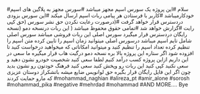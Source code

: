 #سلام
#این پروژه  یک سورس اسپم مجهز میباشد
#سورس مجهز به پلاگین های  اسپم خودکارمیباشد 
#کاربر با فرستادن هر پیامی  ربات اسپم ارسال میکند
#این سورس بزودی دردسترس قرار خواهد گرفت 
#(درصورت رعایت نکردن حق  نشر سورس (حق کپی رایت
#گزارش خواهد شد 
#تمامی حقوق محفوظ میباشد 
( این ربات درنسخه دمو (نسخه رایگان
دردسترس قرار میگیرد سورس اصلی این ربات فروشی میباشد سورس اصلی شامل تایم اسپم میباشد 
درسورس اصلی میتوانید زمان اسپم را تایین کرده
متن اسپم را تنظیم کرده
تعداد اسپم را تنظیم کنید
و میتوانید امکاناتی که میخواهید درخواست کنید تا افزوده شود
اگر ستاره این پروژه  بالا بره نسخه دمو درگیت هاب قرار میگیره 
ما سعی در این داریم ازاین پروژه کسب درآمد کنیم 
لطفا سعی کنید شخصیت خودرو نشون دهید و سعی نکنید کپی کنید این ربات رو وپخش کنید
سعی کنید فرهنگ خودتون رو نشون بدید چون  اگر این فایل رایگان قرار بگیره حق لوانویس ضایع میشه 
باتشکراز دوستان عزیزی که مارو حمایت کردند
#mohammad_naghian
#alireza_pt
#amir_alone
#sorosh
#mohammad_pika
#negative
#mehrdad
#mohammad
#AND MORE....
Bye
